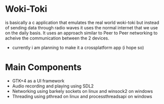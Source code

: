 # Woki-Toki

is basically a c application that emulates the real world woki-toki but instead of sending data through radio waves it uses the normal internet that we use on the daily basis. It uses an approach similar to Peer to Peer networking to acheive the communication between the 2 devices.

- currently i am planning to make it a crossplatform app (i hope so)

# Main Components
- GTK+4 as a UI framework
- Audio recording and playing using SDL2
- Networking using barkely sockets on linux and winsock2 on windows
- Threading using pthread on linux and processthreadsapi on windows
